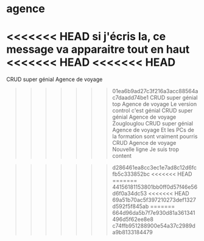 # agence
<<<<<<< HEAD
si j'écris la, ce message va apparaitre tout en haut
<<<<<<< HEAD
<<<<<<< HEAD
=======

CRUD super génial Agence de voyage 
>>>>>>> 01ea6b9ad27c3f216a3acc88564ac7daadd74be1
CRUD super génial top Agence de voyage
Le version control c'est génial
CRUD super génial Agence de voyage
Zouglouglou 
CRUD super génial Agence de voyage
Et les PCs de la formation sont vraiment pourris
CRUD Agence de voyage
Nouvelle ligne
Je suis trop content

>>>>>>> d286461ea8cc3ec1e7ad8c12d6fcfb5c333852bc
<<<<<<< HEAD
=======
>>>>>>> 44156181153801bb0ff0d57f46e56d6f0a34dc53
<<<<<<< HEAD
>>>>>>> 69a51b70ac5f397210273def1327d592f5f845ab
=======
>>>>>>> 664d96da5b7f7e930d81a361341496d5f62ee8e8
>>>>>>> c74ffb951288900e54a37c2989da9b8133184479
